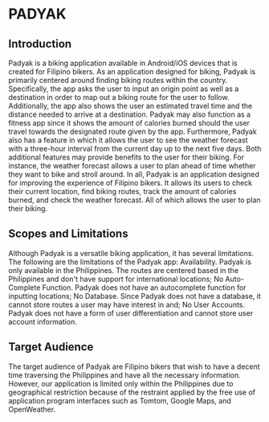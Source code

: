 # PADYAK

## Introduction	
Padyak is a biking application available in Android/iOS devices that is created for Filipino bikers. As an application designed for biking, Padyak is primarily centered around finding biking routes within the country. Specifically, the app asks the user to input an origin point as well as a destination in order to map out a biking route for the user to follow. Additionally, the app also shows the user an estimated travel time and the distance needed to arrive at a destination.
Padyak may also function as a fitness app since it shows the amount of calories burned should the user travel towards the designated route given by the app. Furthermore, Padyak also has a feature in which it allows the user to see the weather forecast with a three-hour interval from the current day up to the next five days. Both additional features may provide benefits to the user for their biking. For instance, the weather forecast allows a user to plan ahead of time whether they want to bike and stroll around.
In all, Padyak is an application designed for improving the experience of Filipino bikers. It allows its users to check their current location, find biking routes, track the amount of calories burned, and check the weather forecast. All of which allows the user to plan their biking.

## Scopes and Limitations
Although Padyak is a versatile biking application, it has several limitations. The following are the limitations of the Padyak app:
Availability. Padyak is only available in the Philippines. The routes are centered based in the Philippines and don't have support for international locations;
No Auto-Complete Function. Padyak does not have an autocomplete function for inputting locations;
No Database. Since Padyak does not have a database, it cannot store routes a user may have interest in and;
No User Accounts. Padyak does not have a form of user differentiation and cannot store user account information.

## Target Audience
The target audience of Padyak are Filipino bikers that wish to have a decent time traversing the Philippines and have all the necessary information. However, our application is limited only within the Philippines due to geographical restriction because of the restraint applied by the free use of application program interfaces such as Tomtom, Google Maps, and OpenWeather. 
